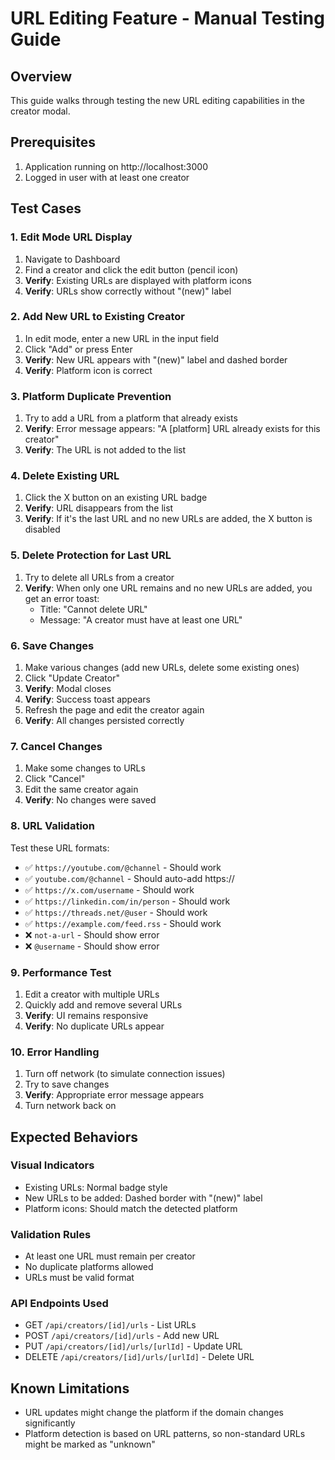 # URL Editing Feature - Manual Testing Guide

## Overview

This guide walks through testing the new URL editing capabilities in the creator modal.

## Prerequisites

1. Application running on http://localhost:3000
2. Logged in user with at least one creator

## Test Cases

### 1. Edit Mode URL Display

1. Navigate to Dashboard
2. Find a creator and click the edit button (pencil icon)
3. **Verify**: Existing URLs are displayed with platform icons
4. **Verify**: URLs show correctly without "(new)" label

### 2. Add New URL to Existing Creator

1. In edit mode, enter a new URL in the input field
2. Click "Add" or press Enter
3. **Verify**: New URL appears with "(new)" label and dashed border
4. **Verify**: Platform icon is correct

### 3. Platform Duplicate Prevention

1. Try to add a URL from a platform that already exists
2. **Verify**: Error message appears: "A [platform] URL already exists for this creator"
3. **Verify**: The URL is not added to the list

### 4. Delete Existing URL

1. Click the X button on an existing URL badge
2. **Verify**: URL disappears from the list
3. **Verify**: If it's the last URL and no new URLs are added, the X button is disabled

### 5. Delete Protection for Last URL

1. Try to delete all URLs from a creator
2. **Verify**: When only one URL remains and no new URLs are added, you get an error toast:
   - Title: "Cannot delete URL"
   - Message: "A creator must have at least one URL"

### 6. Save Changes

1. Make various changes (add new URLs, delete some existing ones)
2. Click "Update Creator"
3. **Verify**: Modal closes
4. **Verify**: Success toast appears
5. Refresh the page and edit the creator again
6. **Verify**: All changes persisted correctly

### 7. Cancel Changes

1. Make some changes to URLs
2. Click "Cancel"
3. Edit the same creator again
4. **Verify**: No changes were saved

### 8. URL Validation

Test these URL formats:

- ✅ `https://youtube.com/@channel` - Should work
- ✅ `youtube.com/@channel` - Should auto-add https://
- ✅ `https://x.com/username` - Should work
- ✅ `https://linkedin.com/in/person` - Should work
- ✅ `https://threads.net/@user` - Should work
- ✅ `https://example.com/feed.rss` - Should work
- ❌ `not-a-url` - Should show error
- ❌ `@username` - Should show error

### 9. Performance Test

1. Edit a creator with multiple URLs
2. Quickly add and remove several URLs
3. **Verify**: UI remains responsive
4. **Verify**: No duplicate URLs appear

### 10. Error Handling

1. Turn off network (to simulate connection issues)
2. Try to save changes
3. **Verify**: Appropriate error message appears
4. Turn network back on

## Expected Behaviors

### Visual Indicators

- Existing URLs: Normal badge style
- New URLs to be added: Dashed border with "(new)" label
- Platform icons: Should match the detected platform

### Validation Rules

- At least one URL must remain per creator
- No duplicate platforms allowed
- URLs must be valid format

### API Endpoints Used

- GET `/api/creators/[id]/urls` - List URLs
- POST `/api/creators/[id]/urls` - Add new URL
- PUT `/api/creators/[id]/urls/[urlId]` - Update URL
- DELETE `/api/creators/[id]/urls/[urlId]` - Delete URL

## Known Limitations

- URL updates might change the platform if the domain changes significantly
- Platform detection is based on URL patterns, so non-standard URLs might be marked as "unknown"

